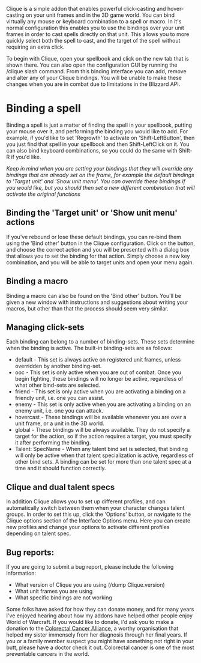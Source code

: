 Clique is a simple addon that enables powerful click-casting and hover-casting on your unit frames and in the 3D game world. You can bind virtually any mouse or keyboard combination to a spell or macro. In it's normal configuration this enables you to use the bindings over your unit frames in order to cast spells directly on that unit. This allows you to more quickly select both the spell to cast, and the target of the spell without requiring an extra click.

To begin with Clique, open your spellbook and click on the new tab that is shown there. You can also open the configuration GUI by running the /clique slash command. From this binding interface you can add, remove and alter any of your Clique bindings. You will be unable to make these changes when you are in combat due to limitations in the Blizzard API.

# Binding a spell

Binding a spell is just a matter of finding the spell in your spellbook, putting your mouse over it, and performing the binding you would like to add. For example, if you'd like to set 'Regrowth' to activate on 'Shift-LeftButton', then you just find that spell in your spellbook and then Shift-LeftClick on it. You can also bind keyboard combinations, so you could do the same with Shift-R if you'd like.

*Keep in mind when you are setting your bindings that they will override any bindings that are already set on the frame, for example the default bindings to 'Target unit' and 'Show unit menu'. You can override these bindings if you would like, but you should then set a new different combination that will activate the original functions*

## Binding the 'Target unit' or 'Show unit menu' actions

If you've rebound or lose these default bindings, you can re-bind them using the 'Bind other' button in the Clique configuration. Click on the button, and choose the correct action and you will be presented with a dialog box that allows you to set the binding for that action. Simply choose a new key combination, and you will be able to target units and open your menu again.

## Binding a macro

Binding a macro can also be found on the 'Bind other' button. You'll be given a new window with instructions and suggestions about writing your macros, but other than that the process should seem very similar.

## Managing click-sets

Each binding can belong to a number of binding-sets. These sets determine when the binding is active. The built-in binding-sets are as follows:

* default - This set is always active on registered unit frames, unless overridden by another binding-set.
* ooc - This set is only active when you are out of combat. Once you begin fighting, these bindings will no longer be active, regardless of what other bind-sets are selected.
* friend - This set is only active when you are activating a binding on a friendly unit, i.e. one you can assist.
* enemy - This set is only active when you are activating a binding on an enemy unit, i.e. one you can attack.
* hovercast - These bindings will be available whenever you are over a unit frame, or a unit in the 3D world.
* global - These bindings will be always available. They do not specify a target for the action, so if the action requires a target, you must specify it after performing the binding.
* Talent: SpecName - When any talent bind set is selected, that binding will only be active when that talent specialization is active, regardless of other bind sets. A binding can be set for more than one talent spec at a time and it should function correctly.

## Clique and dual talent specs
In addition Clique allows you to set up different profiles, and can automatically switch between them when your character changes talent groups.  In order to set this up, click the 'Options' button, or navigate to the Clique options section of the Interface Options menu. Here you can create new profiles and change your options to activate different profiles depending on talent spec.

## Bug reports:
If you are going to submit a bug report, please include the following information:
* What version of Clique you are using (/dump Clique.version)
* What unit frames you are using
* What specific bindings are not working

Some folks have asked for how they can donate money, and for many years I've enjoyed hearing about how my addons have helped other people enjoy World of Warcraft. If you would like to donate, I'd ask you to make a donation to the [Colorectal Cancer Alliance](https://www.ccalliance.org/donate), a worthy organisation that helped my sister immensely from her diagnosis through her final years. If you or a family member suspect you might have something not right in your butt, please have a doctor check it out. Colorectal cancer is one of the most preventable cancers in the world.
